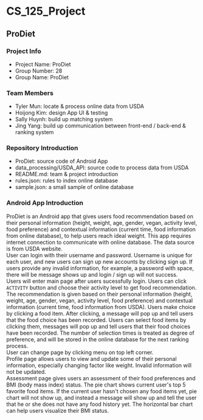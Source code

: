 # CS_125_Project

## ProDiet

### Project Info
- Project Name: ProDiet
- Group Number: 28
- Group Name: ProDiet

### Team Members
- Tyler Mun: locate & process online data from USDA
- Hoijong Kim: design App UI & testing
- Sally Huynh: build up matching system
- Jing Yang: build up communication between front-end / back-end & ranking system

### Repository Introduction
- ProDiet: source code of Android App
- data_processing/USDA_API: source code to process data from USDA
- README.md: team & project introduction
- rules.json: rules to index online database
- sample.json: a small sample of online database

### Android App Introduction
ProDiet is an Android app that gives users food recommendation based on their personal information (height, weight, age, gender, vegan, activity level, food preference) and contextual information (current time, food information from online database), to help users reach ideal weight. This app requires internet connection to communicate with online database. The data source is from USDA website.  
User can login with their username and password. Username is unique for each user, and new users can sign up new accounts by clicking sign up. If users provide any invalid information, for example, a password with space, there will be message shows up and login / sign up will not success.  
Users will enter main page after users sucessfully login. Users can click `ACTIVITY` button and choose their activity level to get food recommendation. The recommendation is given based on their personal information (height, weight, age, gender, vegan, activity level, food preference) and contextual information (current time, food information from USDA). Users make choice by clicking a food item. After clicking, a message will pop up and tell users that the food choice has been recorded. Users can select food items by clicking them, messages will pop up and tell users that their food choices have been recorded. The number of selection times is treated as degree of preference, and will be stored in the online database for the next ranking process.  
User can change page by clicking menu on top left corner.  
Profile page allows users to view and update some of their personal information, especially changing factor like weight. Invalid information will not be updated.  
Assessment page gives users an assessment of their food preferences and BMI (body mass index) status. The pie chart shows current user's top 5 favorite food items. If the current user hasn't chosen any food items yet, pie chart will not show up, and instead a message will show up and tell the user that he or she does not have any food history yet. The horizontal bar chart can help users visualize their BMI status.  